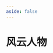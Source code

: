 ```yaml
---
aside: false
---
```


# 风云人物

<script setup>
import { ref } from 'vue'

import List from '../src/components/list/List.vue'
import result from '../public/articles.json'

const bigCard = result.bigcard

bigCard.sort((d1, d2) => d2.key.localeCompare(d1.key))

const dataSource = ref(bigCard)
</script>

<List :dataSource="dataSource">
  <template v-slot="props">
    <span>{{ props }}</span>
  </template>
</List>